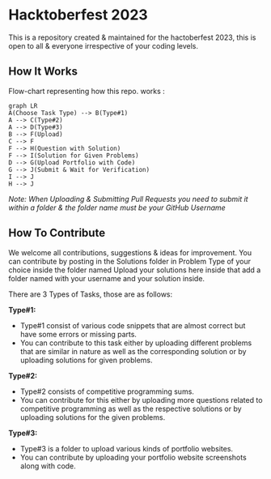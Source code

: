 # Hacktoberfest 2023

This is a repository created & maintained for the hactoberfest 2023, this is open to all & everyone irrespective of your coding levels.

## How It Works

Flow-chart representing how this repo. works :

```mermaid
graph LR
A(Choose Task Type) --> B(Type#1)
A --> C(Type#2)
A --> D(Type#3)
B --> F(Upload)
C --> F
F --> H(Question with Solution)
F --> I(Solution for Given Problems)
D --> G(Upload Portfolio with Code)
G --> J(Submit & Wait for Verification)
I --> J
H --> J
```

_Note:_
_When Uploading & Submitting Pull Requests you need to submit it within a folder & the folder name must be your GitHub Username_

## How To Contribute

We welcome all contributions, suggestions & ideas for improvement.
You can contribute by posting in the Solutions folder in Problem Type of your choice inside the folder named Upload your solutions here inside that add a folder named with your username and your solution inside.

There are 3 Types of Tasks, those are as follows:

**Type#1:**

- Type#1 consist of various code snippets that are almost correct but have some errors or missing parts.
- You can contribute to this task either by uploading different problems that are similar in nature as well as the corresponding solution or by uploading solutions for given problems.

**Type#2:**

- Type#2 consists of competitive programming sums.
- You can contribute for this either by uploading more questions related to competitive programming as well as the respective solutions or by uploading solutions for the given problems.

**Type#3:**

- Type#3 is a folder to upload various kinds of portfolio websites.
- You can contribute by uploading your portfolio website screenshots along with code.


